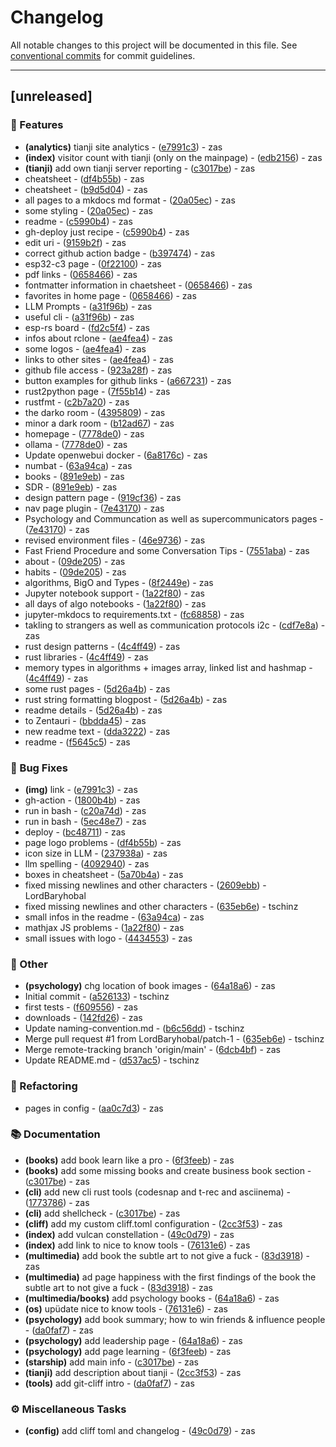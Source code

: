 # Changelog

All notable changes to this project will be documented in this file. See [conventional commits](https://www.conventionalcommits.org/) for commit guidelines.

---
## [unreleased]

### 🚀 Features

- **(analytics)** tianji site analytics - ([e7991c3](https://github.com/tschinz/tschinz.github.io/commits/e7991c3fb4e9ed2338e7d7f24adbda8201704784)) - zas
- **(index)** visitor count with tianji (only on the mainpage) - ([edb2156](https://github.com/tschinz/tschinz.github.io/commits/edb2156b681da29b56bbef471c05f6c548ece975)) - zas
- **(tianji)** add own tianji server reporting - ([c3017be](https://github.com/tschinz/tschinz.github.io/commits/c3017becb61c15a4c100a76541acd26f34d72ea7)) - zas
- cheatsheet - ([df4b55b](https://github.com/tschinz/tschinz.github.io/commits/df4b55ba53d20b42cebf72c10871ab584599452d)) - zas
- cheatsheet - ([b9d5d04](https://github.com/tschinz/tschinz.github.io/commits/b9d5d04acf88fb7f9743c2f119d177c8879f583e)) - zas
- all pages to a mkdocs md format - ([20a05ec](https://github.com/tschinz/tschinz.github.io/commits/20a05ec537410c0f6b14f98253000d8ec9d98183)) - zas
- some styling - ([20a05ec](https://github.com/tschinz/tschinz.github.io/commits/20a05ec537410c0f6b14f98253000d8ec9d98183)) - zas
- readme - ([c5990b4](https://github.com/tschinz/tschinz.github.io/commits/c5990b4ec8b76fb9ce809090a570c424c2a947ae)) - zas
- gh-deploy just recipe - ([c5990b4](https://github.com/tschinz/tschinz.github.io/commits/c5990b4ec8b76fb9ce809090a570c424c2a947ae)) - zas
- edit uri - ([9159b2f](https://github.com/tschinz/tschinz.github.io/commits/9159b2f4cdc7fe96b505031ea1abc4467e7b720f)) - zas
- correct github action badge - ([b397474](https://github.com/tschinz/tschinz.github.io/commits/b39747497e976004a51caa44808753398e882cb4)) - zas
- esp32-c3 page - ([0f22100](https://github.com/tschinz/tschinz.github.io/commits/0f22100f918eeef11677a9c99cc5a72960536e1c)) - zas
- pdf links - ([0658466](https://github.com/tschinz/tschinz.github.io/commits/065846611fa8998451e12028209277902e3a4a16)) - zas
- fontmatter information in chaetsheet - ([0658466](https://github.com/tschinz/tschinz.github.io/commits/065846611fa8998451e12028209277902e3a4a16)) - zas
- favorites in home page - ([0658466](https://github.com/tschinz/tschinz.github.io/commits/065846611fa8998451e12028209277902e3a4a16)) - zas
- LLM Prompts - ([a31f96b](https://github.com/tschinz/tschinz.github.io/commits/a31f96b4dfb6666e6dcfcea74163087fe35a7767)) - zas
- useful cli - ([a31f96b](https://github.com/tschinz/tschinz.github.io/commits/a31f96b4dfb6666e6dcfcea74163087fe35a7767)) - zas
- esp-rs board - ([fd2c5f4](https://github.com/tschinz/tschinz.github.io/commits/fd2c5f436266da03e754ff5f772d3cd7cfdea627)) - zas
- infos about rclone - ([ae4fea4](https://github.com/tschinz/tschinz.github.io/commits/ae4fea494cf0b833e19ee44c3e297ed5259a0f16)) - zas
- some logos - ([ae4fea4](https://github.com/tschinz/tschinz.github.io/commits/ae4fea494cf0b833e19ee44c3e297ed5259a0f16)) - zas
- links to other sites - ([ae4fea4](https://github.com/tschinz/tschinz.github.io/commits/ae4fea494cf0b833e19ee44c3e297ed5259a0f16)) - zas
- github file access - ([923a28f](https://github.com/tschinz/tschinz.github.io/commits/923a28ffdf35f29d0f23a548bcb2c3124e1f88ce)) - zas
- button examples for github links - ([a667231](https://github.com/tschinz/tschinz.github.io/commits/a6672317c3f6f2af6233a9c576c15e55f9d086ae)) - zas
- rust2python page - ([7f55b14](https://github.com/tschinz/tschinz.github.io/commits/7f55b144fe2920e562acf9e2fb95f2f286fd0a75)) - zas
- rustfmt - ([c2b7a20](https://github.com/tschinz/tschinz.github.io/commits/c2b7a20548db707a1a9c3388117018bdc3193923)) - zas
- the darko room - ([4395809](https://github.com/tschinz/tschinz.github.io/commits/4395809833b3d3e10077ca35bfbe7168848268a2)) - zas
- minor a dark room - ([b12ad67](https://github.com/tschinz/tschinz.github.io/commits/b12ad67d6af4ff791f1229ae74d8ba6a947a3698)) - zas
- homepage - ([7778de0](https://github.com/tschinz/tschinz.github.io/commits/7778de0587314a62c6c1a0d78518e2bef07a413f)) - zas
- ollama - ([7778de0](https://github.com/tschinz/tschinz.github.io/commits/7778de0587314a62c6c1a0d78518e2bef07a413f)) - zas
- Update openwebui docker - ([6a8176c](https://github.com/tschinz/tschinz.github.io/commits/6a8176ce06c41f298381bf75f7f14e0d71da92e3)) - zas
- numbat - ([63a94ca](https://github.com/tschinz/tschinz.github.io/commits/63a94cac99c2ec4ea7934f79d48bff821efb3e95)) - zas
- books - ([891e9eb](https://github.com/tschinz/tschinz.github.io/commits/891e9eb6a353e56225c92c4c07d604fa2b4daacf)) - zas
- SDR - ([891e9eb](https://github.com/tschinz/tschinz.github.io/commits/891e9eb6a353e56225c92c4c07d604fa2b4daacf)) - zas
- design pattern page - ([919cf36](https://github.com/tschinz/tschinz.github.io/commits/919cf3670ab8d2a4cdd5784087124305f222cc96)) - zas
- nav page plugin - ([7e43170](https://github.com/tschinz/tschinz.github.io/commits/7e4317053f502a98f0304f1d859cf321ff5fdbb1)) - zas
- Psychology and Communcation as well as supercommunicators pages - ([7e43170](https://github.com/tschinz/tschinz.github.io/commits/7e4317053f502a98f0304f1d859cf321ff5fdbb1)) - zas
- revised environment files - ([46e9736](https://github.com/tschinz/tschinz.github.io/commits/46e97361fe58b38bec11972c9d8a87d6267605e6)) - zas
- Fast Friend Procedure and some Conversation Tips - ([7551aba](https://github.com/tschinz/tschinz.github.io/commits/7551aba875b00cf028fe54a36ee00f565b3ee522)) - zas
- about - ([09de205](https://github.com/tschinz/tschinz.github.io/commits/09de20574f62ec08c688b53b65a01e9f7309831f)) - zas
- habits - ([09de205](https://github.com/tschinz/tschinz.github.io/commits/09de20574f62ec08c688b53b65a01e9f7309831f)) - zas
- algorithms, BigO and Types - ([8f2449e](https://github.com/tschinz/tschinz.github.io/commits/8f2449ea93ed8ef67b0572f350ed3397d5f89ae3)) - zas
- Jupyter notebook support - ([1a22f80](https://github.com/tschinz/tschinz.github.io/commits/1a22f80dcd08f28f5c5db0791593a3e2ff1f749e)) - zas
- all days of algo notebooks - ([1a22f80](https://github.com/tschinz/tschinz.github.io/commits/1a22f80dcd08f28f5c5db0791593a3e2ff1f749e)) - zas
- jupyter-mkdocs to requirements.txt - ([fc68858](https://github.com/tschinz/tschinz.github.io/commits/fc68858c86bb3a6e27e452b86d97fcd1a101f981)) - zas
- takling to strangers as well as communication protocols i2c - ([cdf7e8a](https://github.com/tschinz/tschinz.github.io/commits/cdf7e8a0ae2a86655ccd9ffa15b31b3cf8e4cb9f)) - zas
- rust design patterns - ([4c4ff49](https://github.com/tschinz/tschinz.github.io/commits/4c4ff49b2ebb9fe57a1f4895c82cd12b94c394f6)) - zas
- rust libraries - ([4c4ff49](https://github.com/tschinz/tschinz.github.io/commits/4c4ff49b2ebb9fe57a1f4895c82cd12b94c394f6)) - zas
- memory types in algorithms + images array, linked list and hashmap - ([4c4ff49](https://github.com/tschinz/tschinz.github.io/commits/4c4ff49b2ebb9fe57a1f4895c82cd12b94c394f6)) - zas
- some rust pages - ([5d26a4b](https://github.com/tschinz/tschinz.github.io/commits/5d26a4b257d7ba004291d74747cd84144927a85b)) - zas
- rust string formatting blogpost - ([5d26a4b](https://github.com/tschinz/tschinz.github.io/commits/5d26a4b257d7ba004291d74747cd84144927a85b)) - zas
- readme details - ([5d26a4b](https://github.com/tschinz/tschinz.github.io/commits/5d26a4b257d7ba004291d74747cd84144927a85b)) - zas
- to Zentauri - ([bbdda45](https://github.com/tschinz/tschinz.github.io/commits/bbdda458541b9ed20fb54821f8c42b8074837527)) - zas
- new readme text - ([dda3222](https://github.com/tschinz/tschinz.github.io/commits/dda3222003d18c564f56971ea519cde47da3c10f)) - zas
- readme - ([f5645c5](https://github.com/tschinz/tschinz.github.io/commits/f5645c5297574e7269661cfd2dcc910829f8c836)) - zas

### 🐛 Bug Fixes

- **(img)** link - ([e7991c3](https://github.com/tschinz/tschinz.github.io/commits/e7991c3fb4e9ed2338e7d7f24adbda8201704784)) - zas
- gh-action - ([1800b4b](https://github.com/tschinz/tschinz.github.io/commits/1800b4b98722c01ad21a6eb392a874396d6561e9)) - zas
- run in bash - ([c20a74d](https://github.com/tschinz/tschinz.github.io/commits/c20a74d50c9e1805b160c45918601704bd33af73)) - zas
- run in bash - ([5ec48e7](https://github.com/tschinz/tschinz.github.io/commits/5ec48e7b7e49f145734571c03c68720330e14c7b)) - zas
- deploy - ([bc48711](https://github.com/tschinz/tschinz.github.io/commits/bc487116e8e0b6484562e041b74a8c66f5f99c32)) - zas
- page logo problems - ([df4b55b](https://github.com/tschinz/tschinz.github.io/commits/df4b55ba53d20b42cebf72c10871ab584599452d)) - zas
- icon size in LLM - ([237938a](https://github.com/tschinz/tschinz.github.io/commits/237938a2701a2915c3ec2119b310672b9bd92753)) - zas
- llm spelling - ([4092940](https://github.com/tschinz/tschinz.github.io/commits/40929401cf2cc81b9d86e1bf831cd332ae8f68ee)) - zas
- boxes in cheatsheet - ([5a70b4a](https://github.com/tschinz/tschinz.github.io/commits/5a70b4a7b31e78ad7d61750f5df9a9950a7cafe4)) - zas
- fixed missing newlines and other characters - ([2609ebb](https://github.com/tschinz/tschinz.github.io/commits/2609ebb2924d9f31c2cefdd113713fce54c901ab)) - LordBaryhobal
- fixed missing newlines and other characters - ([635eb6e](https://github.com/tschinz/tschinz.github.io/commits/635eb6ee2e8e73d20894b53e4c633e498140505f)) - tschinz
- small infos in the readme - ([63a94ca](https://github.com/tschinz/tschinz.github.io/commits/63a94cac99c2ec4ea7934f79d48bff821efb3e95)) - zas
- mathjax JS problems - ([1a22f80](https://github.com/tschinz/tschinz.github.io/commits/1a22f80dcd08f28f5c5db0791593a3e2ff1f749e)) - zas
- small issues with logo - ([4434553](https://github.com/tschinz/tschinz.github.io/commits/4434553e60f2461346f817e8b6a310c2008d532a)) - zas

### 💼 Other

- **(psychology)** chg location of book images - ([64a18a6](https://github.com/tschinz/tschinz.github.io/commits/64a18a672e64f88c549c25505a5a9801034ede61)) - zas
- Initial commit - ([a526133](https://github.com/tschinz/tschinz.github.io/commits/a52613377eea69a1b192722c73ded4ed611905fb)) - tschinz
- first tests - ([f609556](https://github.com/tschinz/tschinz.github.io/commits/f6095569ab43546169e208c9c3faadfe3f0da5b0)) - zas
- downloads - ([142fd26](https://github.com/tschinz/tschinz.github.io/commits/142fd265a7a4ab812cea5a117f6cbe95c119bbb7)) - zas
- Update naming-convention.md - ([b6c56dd](https://github.com/tschinz/tschinz.github.io/commits/b6c56dd0b6ceff929608552381a31889c1d6f7b0)) - tschinz
- Merge pull request #1 from LordBaryhobal/patch-1 - ([635eb6e](https://github.com/tschinz/tschinz.github.io/commits/635eb6ee2e8e73d20894b53e4c633e498140505f)) - tschinz
- Merge remote-tracking branch 'origin/main' - ([6dcb4bf](https://github.com/tschinz/tschinz.github.io/commits/6dcb4bf49e940a17332d7a4796fe5e1e839db991)) - zas
- Update README.md - ([d537ac5](https://github.com/tschinz/tschinz.github.io/commits/d537ac51ced037df3d9c467c4d77fc4ea4897e1c)) - tschinz

### 🚜 Refactoring

- pages in config - ([aa0c7d3](https://github.com/tschinz/tschinz.github.io/commits/aa0c7d361a4f0a1e5a3e97130edf48175b1cbff5)) - zas

### 📚 Documentation

- **(books)** add book learn like a pro - ([6f3feeb](https://github.com/tschinz/tschinz.github.io/commits/6f3feebba60b34fb9c1c542fdba9daaf76d76c31)) - zas
- **(books)** add some missing books and create business book section - ([c3017be](https://github.com/tschinz/tschinz.github.io/commits/c3017becb61c15a4c100a76541acd26f34d72ea7)) - zas
- **(cli)** add new cli rust tools (codesnap and t-rec and asciinema) - ([1773786](https://github.com/tschinz/tschinz.github.io/commits/17737863d85b66e76445a63aa87770a5444ba159)) - zas
- **(cli)** add shellcheck - ([c3017be](https://github.com/tschinz/tschinz.github.io/commits/c3017becb61c15a4c100a76541acd26f34d72ea7)) - zas
- **(cliff)** add my custom cliff.toml configuration - ([2cc3f53](https://github.com/tschinz/tschinz.github.io/commits/2cc3f536ffa831fa5b4bc5396b56d72cb65461fb)) - zas
- **(index)** add vulcan constellation - ([49c0d79](https://github.com/tschinz/tschinz.github.io/commits/49c0d795874caaeb6f29b97a4c944ef50a0399da)) - zas
- **(index)** add link to nice to know tools - ([76131e6](https://github.com/tschinz/tschinz.github.io/commits/76131e6e954aff9b8a32ae57390a727fa054eafe)) - zas
- **(multimedia)** add book the subtle art to not give a fuck - ([83d3918](https://github.com/tschinz/tschinz.github.io/commits/83d3918a88cddba4c503671e59bc8e58ceffa049)) - zas
- **(multimedia)** ad page happiness with the first findings of the book the subtle art to not give a fuck - ([83d3918](https://github.com/tschinz/tschinz.github.io/commits/83d3918a88cddba4c503671e59bc8e58ceffa049)) - zas
- **(multimedia/books)** add psychology books - ([64a18a6](https://github.com/tschinz/tschinz.github.io/commits/64a18a672e64f88c549c25505a5a9801034ede61)) - zas
- **(os)** upüdate nice to know tools - ([76131e6](https://github.com/tschinz/tschinz.github.io/commits/76131e6e954aff9b8a32ae57390a727fa054eafe)) - zas
- **(psychology)** add book summary; how to win friends & influence people - ([da0faf7](https://github.com/tschinz/tschinz.github.io/commits/da0faf706d5764f876f8a6847cddc0db25c9a150)) - zas
- **(psychology)** add leadership page - ([64a18a6](https://github.com/tschinz/tschinz.github.io/commits/64a18a672e64f88c549c25505a5a9801034ede61)) - zas
- **(psychology)** add page learning - ([6f3feeb](https://github.com/tschinz/tschinz.github.io/commits/6f3feebba60b34fb9c1c542fdba9daaf76d76c31)) - zas
- **(starship)** add main info - ([c3017be](https://github.com/tschinz/tschinz.github.io/commits/c3017becb61c15a4c100a76541acd26f34d72ea7)) - zas
- **(tianji)** add description about tianji - ([2cc3f53](https://github.com/tschinz/tschinz.github.io/commits/2cc3f536ffa831fa5b4bc5396b56d72cb65461fb)) - zas
- **(tools)** add git-cliff intro - ([da0faf7](https://github.com/tschinz/tschinz.github.io/commits/da0faf706d5764f876f8a6847cddc0db25c9a150)) - zas

### ⚙️ Miscellaneous Tasks

- **(config)** add cliff toml and changelog - ([49c0d79](https://github.com/tschinz/tschinz.github.io/commits/49c0d795874caaeb6f29b97a4c944ef50a0399da)) - zas

<!-- generated by git-cliff -->
